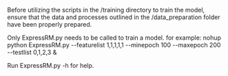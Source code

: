 Before utilizing the scripts in the /training directory to train the model, ensure that the data and processes outlined in the /data_preparation folder have been properly prepared.

Only ExpressRM.py needs to be called to train a model. for example: 
nohup python ExpressRM.py --featurelist 1,1,1,1,1 --minepoch 100 --maxepoch 200 --testlist 0,1,2,3 &

Run ExpressRM.py -h for help.

